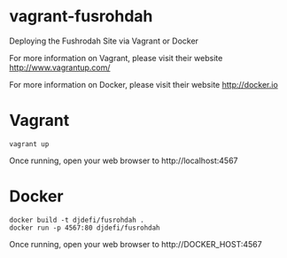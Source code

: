 vagrant-fusrohdah
=================

Deploying the Fushrodah Site via Vagrant or Docker

For more information on Vagrant, please visit their website http://www.vagrantup.com/

For more information on Docker, please visit their website http://docker.io

Vagrant
=================

    vagrant up

Once running, open your web browser to http://localhost:4567

Docker
=================

    docker build -t djdefi/fusrohdah .
    docker run -p 4567:80 djdefi/fusrohdah
 
Once running, open your web browser to http://DOCKER_HOST:4567 
